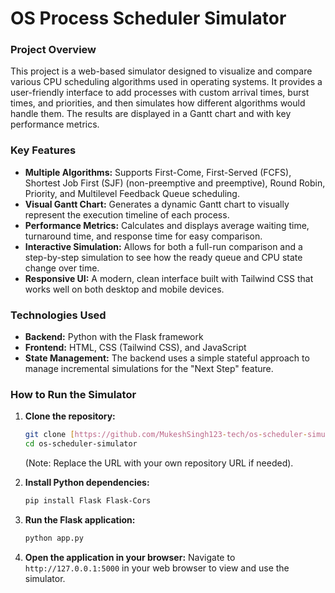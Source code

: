 # OS Process Scheduler Simulator

### Project Overview
This project is a web-based simulator designed to visualize and compare various CPU scheduling algorithms used in operating systems. It provides a user-friendly interface to add processes with custom arrival times, burst times, and priorities, and then simulates how different algorithms would handle them. The results are displayed in a Gantt chart and with key performance metrics.

### Key Features
* **Multiple Algorithms:** Supports First-Come, First-Served (FCFS), Shortest Job First (SJF) (non-preemptive and preemptive), Round Robin, Priority, and Multilevel Feedback Queue scheduling.
* **Visual Gantt Chart:** Generates a dynamic Gantt chart to visually represent the execution timeline of each process.
* **Performance Metrics:** Calculates and displays average waiting time, turnaround time, and response time for easy comparison.
* **Interactive Simulation:** Allows for both a full-run comparison and a step-by-step simulation to see how the ready queue and CPU state change over time.
* **Responsive UI:** A modern, clean interface built with Tailwind CSS that works well on both desktop and mobile devices.

### Technologies Used
* **Backend:** Python with the Flask framework
* **Frontend:** HTML, CSS (Tailwind CSS), and JavaScript
* **State Management:** The backend uses a simple stateful approach to manage incremental simulations for the "Next Step" feature.

### How to Run the Simulator

1.  **Clone the repository:**
    ```bash
    git clone [https://github.com/MukeshSingh123-tech/os-scheduler-simulator.git](https://github.com/MukeshSingh123-tech/os-scheduler-simulator.git)
    cd os-scheduler-simulator
    ```
    (Note: Replace the URL with your own repository URL if needed).

2.  **Install Python dependencies:**
    ```bash
    pip install Flask Flask-Cors
    ```

3.  **Run the Flask application:**
    ```bash
    python app.py
    ```

4.  **Open the application in your browser:**
    Navigate to `http://127.0.0.1:5000` in your web browser to view and use the simulator.
